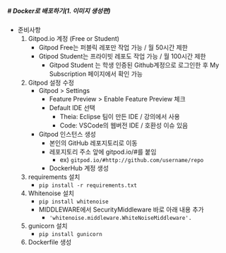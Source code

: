 ##### # Docker로 배포하기(1. 이미지 생성편)

* 준비사항
  1. Gitpod.io 계정 (Free or Student)
     * Gitpod Free는 퍼블릭 레포만 작업 가능 / 월 50시간 제한
     * Gtipod Student는 프라이빗 레포도 작업 가능 / 월 100시간 제한
       * Gitpod Student 는 학생 인증된 Github계정으로 로그인한 후 My Subscription 페이지에서 확인 가능
  2. Gitpod 설정 수정
     * Gitpod > Settings
       * Feature Preview > Enable Feature Preview 체크
       * Default IDE 선택
         * Theia: Eclipse 팀이 만든 IDE / 강의에서 사용
         * Code: VSCode의 웹버전 IDE / 호환성 이슈 있음
     * Gitpod 인스턴스 생성
       * 본인의 GitHub 레포지토리로 이동
       * 레포지토리 주소 앞에 gitpod.io/#를 붙임
         * ex) `gitpod.io/#http://github.com/username/repo`
       * DockerHub 계정 생성
  3. requirements 설치
     * `pip install -r requirements.txt`
  4. Whitenoise 설치
     * `pip install whitenoise`
     * MIDDLEWARE에서 SecurityMiddleware 바로 아래 내용 추가
       * `'whitenoise.middleware.WhiteNoiseMiddleware'.`
  5. gunicorn 설치
     * `pip install gunicorn`
  6. Dockerfile 생성

